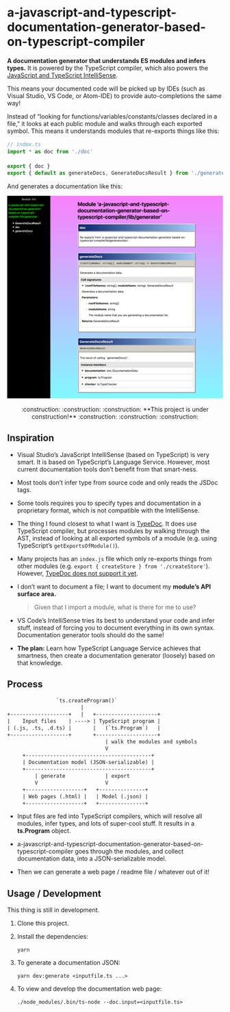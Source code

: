 # a-javascript-and-typescript-documentation-generator-based-on-typescript-compiler

**A documentation generator that understands ES modules and infers types.**
It is powered by the TypeScript compiler, which also powers the [JavaScript and TypeScript IntelliSense](https://github.com/Microsoft/TypeScript/wiki/JavaScript-Language-Service-in-Visual-Studio#TypeInference).

This means your documented code will be picked up by IDEs
(such as Visual Studio, VS Code, or Atom-IDE) to provide auto-completions the same way!


Instead of “looking for functions/variables/constants/classes declared in a file,”
it looks at each public module and walks through each exported symbol.
This means it understands modules that re-exports things like this:

```js
// index.ts
import * as doc from './doc'

export { doc }
export { default as generateDocs, GenerateDocsResult } from './generateDocs'
```

And generates a documentation like this:

![Generated docs](docs/images/example-re-export.png)

<p align="center">
  :construction: :construction: :construction:
  **This project is under construction!**
  :construction: :construction: :construction:
</p>

## Inspiration

  - Visual Studio’s JavaScript IntelliSense (based on TypeScript) is very smart.
    It is based on TypeScript’s Language Service.
    However, most current documentation tools don’t benefit from that smart-ness.

  - Most tools don’t infer type from source code and only reads the JSDoc tags.

  - Some tools requires you to specify types and documentation in a proprietary format,
    which is not compatible with the IntelliSense.

  - The thing I found closest to what I want is [TypeDoc](https://github.com/TypeStrong/typedoc).
    It does use TypeScript compiler,
    but processes modules by walking through the AST,
    instead of looking at all exported symbols of a module
    (e.g. using TypeScript’s `getExportsOfModule()`).

  - Many projects has an `index.js` file
    which only re-exports things from other modules
    (e.g. `export { createStore } from './createStore'`).
    However, [TypeDoc does not support it yet](https://github.com/TypeStrong/typedoc/issues/596).

  - I don’t want to document a file;
    I want to document my __module’s API surface area.__

    > Given that I import a module, what is there for me to use?

  - VS Code’s IntelliSense tries its best to understand your code and infer stuff,
    instead of forcing you to document everything in its own syntax.
    Documentation generator tools should do the same!

  - **The plan:** Learn how TypeScript Language Service achieves that smartness,
    then create a documentation generator (loosely) based on that knowledge.



## Process

```
                `ts.createProgram()`
                        |
+-------------------+   |   +--------------------+
|    Input files    | ----> | TypeScript program |
| (.js, .ts, .d.ts) |       |   (`ts.Program`)   |
+-------------------+       +--------------------+
                                | walk the modules and symbols
                                V
     +-----------------------------------------+
     | Documentation model (JSON-serializable) |
     +-----------------------------------------+
         | generate             | export
         V                      V
     +-------------------+   +---------------+
     | Web pages (.html) |   | Model (.json) |
     +-------------------+   +---------------+
```

  - Input files are fed into TypeScript compilers, which will resolve all
    modules, infer types, and lots of super-cool stuff.
    It results in a **ts.Program** object.

  - a-javascript-and-typescript-documentation-generator-based-on-typescript-compiler
    goes through the modules, and collect documentation data, into a JSON-serializable model.

  - Then we can generate a web page / readme file / whatever out of it!


## Usage / Development

This thing is still in development.

1.  Clone this project.

2.  Install the dependencies:

    ```
    yarn
    ```

3.  To generate a documentation JSON:

    ```
    yarn dev:generate <inputfile.ts ...>
    ```

4.  To view and develop the documentation web page:

    ```
    ./node_modules/.bin/ts-node --doc.input=<inputfile.ts>
    ```

